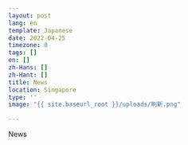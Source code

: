 ```yaml
---
layout: post
lang: en
template: Japanese
date: 2022-04-25
timezone: 8
tags: []
en: []
zh-Hans: []
zh-Hant: []
title: News
location: Singapore
type: ''
image: "{{ site.baseurl_root }}/uploads/刷新.png"

---
```

News